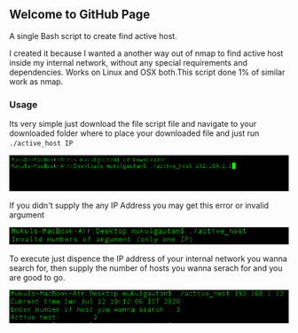 ## Welcome to GitHub Page
A single Bash script to create find active host.

I created it because I wanted a another way out of nmap to find active host inside my internal network, without any special requirements and dependencies. Works on Linux and OSX both.This script done 1% of similar work as nmap.

### Usage
Its very simple just download the file script file and navigate to your downloaded folder where to place your downloaded file and just run `./active_host IP` 

![](/Screenshot3.png)

If you didn't supply the any IP Address you may get this error or invalid argument 

![](/screenshot1.png)

To execute just dispence the IP address of your internal network you wanna search for, then supply the number of hosts you wanna serach for and you are good to go.

![](/Screenshot2.png)

 


